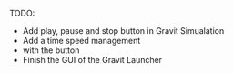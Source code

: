 TODO:

* Add play, pause and stop button in Gravit Simualation
* Add a time speed management
* with the button
* Finish the GUI of the Gravit Launcher
